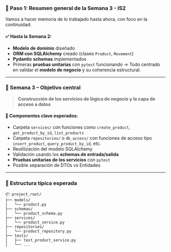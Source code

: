 ### 📌 Paso 1: Resumen general de la **Semana 3 - IS2**

Vamos a hacer memoria de lo trabajado hasta ahora, con foco en la continuidad:

#### ✅ Hasta la Semana 2:

* **Modelo de dominio** diseñado
* **ORM con SQLAlchemy** creado (clases `Product`, `Movement`)
* **Pydantic schemas** implementados
* Primeras **pruebas unitarias** con `pytest` funcionando
  → Todo centrado en validar el **modelo de negocio** y su coherencia estructural.

---

### 🚀 Semana 3 – Objetivo central

> **Construcción de los servicios de lógica de negocio y la capa de acceso a datos**

#### 🧩 Componentes clave esperados:

* Carpeta `services/` con funciones como `create_product`, `get_product_by_id`, `list_products`
* Carpeta `repositories/` o `db_access/` con funciones de acceso tipo `insert_product`, `query_product_by_id`, etc.
* Reutilización del modelo SQLAlchemy
* Validación usando los **schemas de entrada/salida**
* **Pruebas unitarias de los servicios** con `pytest`
* Posible separación de DTOs vs Entidades

---

### 📁 Estructura típica esperada

```
📦 project_root/
├── models/
│   └── product.py
├── schemas/
│   └── product_schema.py
├── services/
│   └── product_service.py
├── repositories/
│   └── product_repository.py
├── tests/
│   ├── test_product_service.py
│   └── ...
```